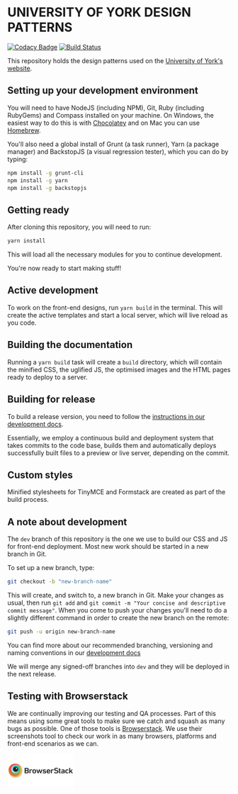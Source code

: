 # UNIVERSITY OF YORK DESIGN PATTERNS

[![Codacy Badge](https://api.codacy.com/project/badge/Grade/a81559c3781241548c272e75eb603c9f)](https://www.codacy.com/app/university-of-york/design-patterns?utm_source=github.com&amp;utm_medium=referral&amp;utm_content=university-of-york/design-patterns&amp;utm_campaign=Badge_Grade)
[![Build Status](https://semaphoreci.com/api/v1/university-of-york/design-patterns/branches/dev/shields_badge.svg)](https://semaphoreci.com/university-of-york/design-patterns)

This repository holds the design patterns used on the [University of York's website](http://www.york.ac.uk).

## Setting up your development environment

You will need to have NodeJS (including NPM), Git, Ruby (including RubyGems) and Compass installed on your machine. On Windows, the easiest way to do this is with [Chocolatey](https://chocolatey.org/) and on Mac you can use [Homebrew](http://brew.sh/).

You'll also need a global install of Grunt (a task runner), Yarn (a package manager) and BackstopJS (a visual regression tester), which you can do by typing:

```bash
npm install -g grunt-cli
npm install -g yarn
npm install -g backstopjs
```

## Getting ready

After cloning this repository, you will need to run:

```bash
yarn install
```

This will load all the necessary modules for you to continue development.

You're now ready to start making stuff!

## Active development

To work on the front-end designs, run `yarn build` in the terminal. This will create the active templates and start a local server, which will live reload as you code.

## Building the documentation

Running a `yarn build` task will create a `build` directory, which will contain the minified CSS, the uglified JS, the optimised images and the HTML pages ready to deploy to a server.

## Building for release

To build a release version, you need to follow the [instructions in our development docs](https://university-of-york.github.io/guides/release-process/).

Essentially, we employ a continuous build and deployment system that takes commits to the code base, builds them and automatically deploys successfully built files to a preview or live server, depending on the commit. 

## Custom styles

Minified stylesheets for TinyMCE and Formstack are created as part of the build process.

## A note about development

The `dev` branch of this repository is the one we use to build our CSS and JS for front-end deployment. Most new work should be started in a new branch in Git. 

To set up a new branch, type:

```bash
git checkout -b "new-branch-name"
```

This will create, and switch to, a new branch in Git. Make your changes as usual, then run `git add` and `git commit -m "Your concise and descriptive commit message"`. When you come to push your changes you'll need to do a slightly different command in order to create the new branch on the remote:

```bash
git push -u origin new-branch-name
```

You can find more about our recommended branching, versioning and naming conventions in our [development docs](https://university-of-york.github.io/version-control/)

We will merge any signed-off branches into `dev` and they will be deployed in the next release. 

## Testing with Browserstack

We are continually improving our testing and QA processes. Part of this means using some great tools to make sure we catch and squash as many bugs as possible. One of those tools is [Browserstack](https://www.browserstack.com/). We use their screenshots tool to check our work in as many browsers, platforms and front-end scenarios as we can. 

<a href="https://www.browserstack.com/"><img src="/src/media/browserstack-logo-600x315.png" width="150" style="max-width: 150px;" /></a>
